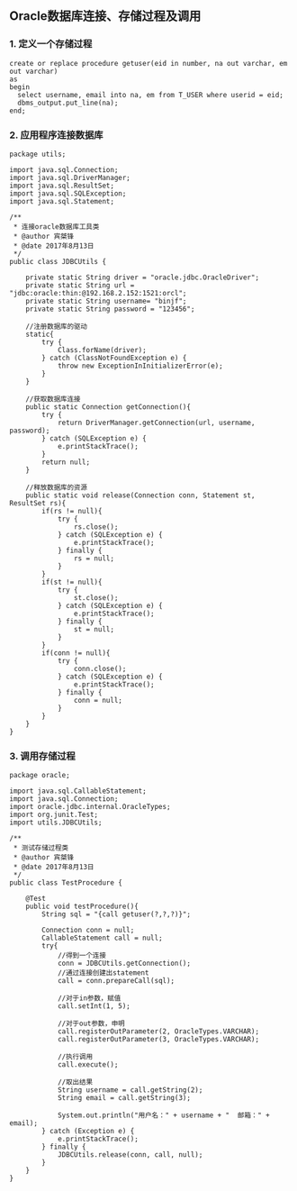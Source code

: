 ## Oracle数据库连接、存储过程及调用 ##
### 1. 定义一个存储过程 ###

	create or replace procedure getuser(eid in number, na out varchar, em out varchar)
	as
	begin
	  select username, email into na, em from T_USER where userid = eid;
	  dbms_output.put_line(na);
	end;

### 2. 应用程序连接数据库 ###
	package utils;
	
	import java.sql.Connection;
	import java.sql.DriverManager;
	import java.sql.ResultSet;
	import java.sql.SQLException;
	import java.sql.Statement;
	
	/**
	 * 连接oracle数据库工具类
	 * @author 宾桀锋
	 * @date 2017年8月13日
	 */
	public class JDBCUtils {
	
		private static String driver = "oracle.jdbc.OracleDriver";
		private static String url = "jdbc:oracle:thin:@192.168.2.152:1521:orcl";
		private static String username= "binjf";
		private static String password = "123456";
		
		//注册数据库的驱动
		static{
			try {
				Class.forName(driver);
			} catch (ClassNotFoundException e) {
				throw new ExceptionInInitializerError(e);
			}
		}
		
		//获取数据库连接
		public static Connection getConnection(){
			try {
				return DriverManager.getConnection(url, username, password);
			} catch (SQLException e) {
				e.printStackTrace();
			}
			return null;
		}
		
		//释放数据库的资源
		public static void release(Connection conn, Statement st, ResultSet rs){
			if(rs != null){
				try {
					rs.close();
				} catch (SQLException e) {
					e.printStackTrace();
				} finally {
					rs = null;
				}
			}
			if(st != null){
				try {
					st.close();
				} catch (SQLException e) {
					e.printStackTrace();
				} finally {
					st = null;
				}
			}
			if(conn != null){
				try {
					conn.close();
				} catch (SQLException e) {
					e.printStackTrace();
				} finally {
					conn = null;
				}
			}
		}
	}

### 3. 调用存储过程 ###
	package oracle;
	
	import java.sql.CallableStatement;
	import java.sql.Connection;
	import oracle.jdbc.internal.OracleTypes;
	import org.junit.Test;
	import utils.JDBCUtils;
	
	/**
	 * 测试存储过程类
	 * @author 宾桀锋
	 * @date 2017年8月13日
	 */
	public class TestProcedure {
	
		@Test
		public void testProcedure(){
			String sql = "{call getuser(?,?,?)}";
			
			Connection conn = null;
			CallableStatement call = null;
			try{
				//得到一个连接
				conn = JDBCUtils.getConnection();
				//通过连接创建出statement
				call = conn.prepareCall(sql);
				
				//对于in参数，赋值
				call.setInt(1, 5);
				
				//对于out参数，申明
				call.registerOutParameter(2, OracleTypes.VARCHAR);
				call.registerOutParameter(3, OracleTypes.VARCHAR);
				
				//执行调用
				call.execute();
				
				//取出结果
				String username = call.getString(2);
				String email = call.getString(3);
				
				System.out.println("用户名：" + username + "  邮箱：" + email);
			} catch (Exception e) {
				e.printStackTrace();
			} finally {
				JDBCUtils.release(conn, call, null);
			}
		}
	}
